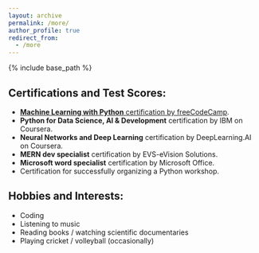 ```yaml
---
layout: archive
permalink: /more/
author_profile: true
redirect_from:
  - /more
---
```


{% include base_path %}

## Certifications and Test Scores:

- [**Machine Learning with Python** certification by freeCodeCamp](https://freecodecamp.org/certification/fcc67cd55f9-c36a-4a22-8abf-c691d82cc511/machine-learning-with-python-v7).
- **Python for Data Science, AI & Development** certification by IBM on Coursera.   
- **Neural Networks and Deep Learning** certification by DeepLearning.AI on Coursera.  
- **MERN dev specialist** certification by EVS-eVision Solutions.  
- **Microsoft word specialist** certification by Microsoft Office.  
- Certification for successfully organizing a Python workshop.  

## Hobbies and Interests:

- Coding
- Listening to music
- Reading books / watching scientific documentaries 
- Playing cricket / volleyball (occasionally)
